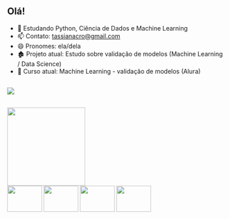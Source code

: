 ## Olá!

- 🌱 Estudando Python, Ciência de Dados e Machine Learning
- 📫 Contato: tassianacro@gmail.com
- 😄 Pronomes: ela/dela
- 🏚️ Projeto atual: Estudo sobre validação de modelos (Machine Learning / Data Science)
- :open_book: Curso atual: Machine Learning - validação de modelos (Alura)

##

<div>
  <a href="https://www.linkedin.com/in/tassianacro/" target="_blank"><img src="https://img.shields.io/badge/LinkedIn-0077B5?style=for-the-badge&logo=linkedin&logoColor=white" target="_blank"></a>
</div>

##

<div>
  <img height="180em" src="https://github-readme-stats.vercel.app/api/top-langs/?username=Tathy&layout=compact&lang_count=16&theme=tokyonight"/>
</div>

<div>
  <img align="center" height="60" width="80" src="https://cdn.jsdelivr.net/gh/devicons/devicon/icons/python/python-original.svg" />
  <img align="center" height="60" width="80" src="https://cdn.jsdelivr.net/gh/devicons/devicon/icons/cplusplus/cplusplus-original.svg" />
  <img align="center" height="60" width="80" src="https://cdn.jsdelivr.net/gh/devicons/devicon/icons/java/java-original.svg" />
  <img align="center" height="60" width="80" src="https://cdn.jsdelivr.net/gh/devicons/devicon/icons/postgresql/postgresql-original.svg" />
</div>
